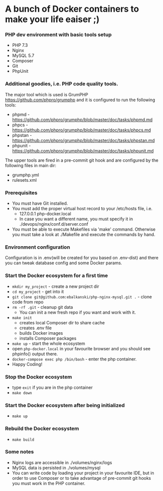 # A bunch of Docker containers to make your life eaiser ;)
### PHP dev environment with basic tools setup
- PHP 7.3
- Nginx
- MySQL 5.7
- Composer
- Git
- PhpUnit

### Additional goodies, i.e. PHP code quality tools.
The major tool which is used is GrumPHP https://github.com/phpro/grumphp and it is configured to run the following tools:
- phpmd - https://github.com/phpro/grumphp/blob/master/doc/tasks/phpmd.md
- phpcs - https://github.com/phpro/grumphp/blob/master/doc/tasks/phpcs.md 
- phpstan - https://github.com/phpro/grumphp/blob/master/doc/tasks/phpstan.md
- phpunit - https://github.com/phpro/grumphp/blob/master/doc/tasks/phpunit.md

The upper tools are fired in a pre-commit git hook and are configured by the following files in main dir:
- grumphp.yml
- rulesets.xml

### Prerequisites
- You must have Git installed.
- You must add the proper virtual host record to your /etc/hosts file, i.e.
    - 127.0.0.1	php-docker.local
    - In case you want a different name, you must specify it in ./devops/nginx/conf.d/server.conf
- You must be able to execute Makefiles via 'make' command. Otherwise you must take a look at ./Makefile and execute the commands by hand. 

### Environment configuration
Configuration is in .env(will be created for you based on .env-dist) and there you can tweak database config and some Docker params.

### Start the Docker ecosystem for a first time
- `mkdir my_project` - create a new project dir
- `cd my_project` - get into it
- `git clone git@github.com:ebalkanski/php-nginx-mysql.git .` - clone code from repo
- `rm -rf .git` - cleanup git data
    - You can init a new fresh repo if you want and work with it.
- `make init`
    - creates local Composer dir to share cache
    - creates .env file
    - builds Docker images
    - installs Composer packages
- `make up` - start the whole ecosystem
- open `php-docker.local` in your favourite browser and you should see phpinfo() output there.
- `docker-compose exec php /bin/bash` - enter the php container.
- Happy Coding!

### Stop the Docker ecosystem
- type `exit` if you are in the php container
- `make down`

### Start the Docker ecosystem after being initialized
- `make up`

### Rebuild the Docker ecosystem
- `make build`

### Some notes
- Nginx logs are accessible in ./volumes/nginx/logs
- MySQL data is persisted in ./volumes/mysql
- You can write code by loading your project in your favourite IDE, but in order to use Composer or to take advantage of pre-commit git hooks you must work in the PHP container.